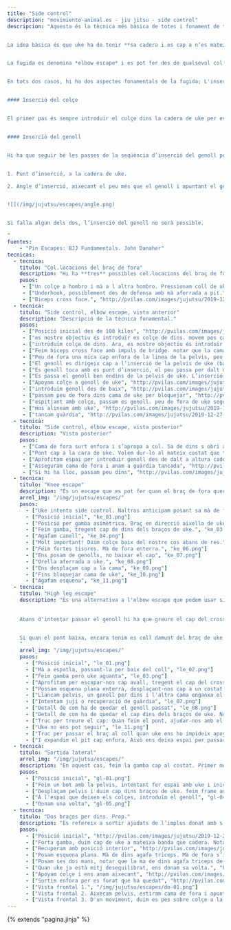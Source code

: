 ```yaml
---
title: "Side control"
description: "movimiento-animal.es - jiu jitsu - side control"
descripcion: "Aquesta és la tècnica més bàsica de totes i fonament de tota la resta. 


La idea bàsica és que uke ha de tenir **sa cadera i es cap a n’es mateix costat** de manera que no pot fer força per mantenir-nos baix. Per aconseguir això, primer haurem de tenir el colçe de dins passat dins la cadera de uke i fer un pont asimètric espitjant el cap de uke. Això ens deixarà lloc per passar el genoll dins la cadera contrària de uke i fer un *frame* que ens permetrà recuperar sa guàrdia.


La fugida es denomina *elbow escape* i es pot fer des de qualsevol col.locació del braç de fora. Hi ha unaltra versió anomenada *knee escape* que es pot fer només quan el braç de fora està en underhook. També és possible una sortida quan els dos braços ens queden per dins del braç interior de uke.


En tots dos casos, hi ha dos aspectes fonamentals de la fugida; L'inserció del colçe de dins a la cadera de uke i l'inserció del genoll a la cadera contrària


#### Inserció del colçe


El primer pas és sempre introduïr el colçe dins la cadera de uke per evitar que uke s’ens vengui al damunt. 


#### Inserció del genoll


Hi ha que seguir bé les passes de la seqüència d’inserció del genoll perque la tècnica funcioni bé. Per poder introduïr correctament el genoll hi ha dos requeriments necessaris:


1. Punt d’inserció, a la cadera de uke.

2. Angle d’inserció, aixecant el peu més que el genoll i apuntant el genoll cap avall.


![](/img/jujutsu/escapes/angle.png)


Si falla algun dels dos, l’inserció del genoll no serà possible. 

"
fuentes:
    - "Pin Escapes: BJJ Fundamentals. John Danaher"
tecnicas: 
  - tecnica:
    titulo: "Col.locacions del braç de fora"
    description: "Hi ha **tres** possibles col.locacions del braç de fora. " 
    pasos:
     - ["Un colçe a hombro i mà a l altra hombro. Pressionam coll de uke.", "http://pvilas.com/images/jujutsu/2019-12-27-pin2/sc-501.png"]
     - ["Underhook, possiblement des de defensa amb mà aferrada a pit.", "http://pvilas.com/images/jujutsu/2019-12-27-pin2/sc-502.png"]
     - ["Biceps cross face.", "http://pvilas.com/images/jujutsu/2019-12-27-pin2/sc-503.png"]
  - tecnica:
    titulo: "Side control, elbow escape, vista anterior"
    description: "Descripció de la tècnica fonamental." 
    pasos:
     - ["Posició inicial des de 100 kilos", "http://pvilas.com/images/jujutsu/2019-12-27-pin2/5.1_-_side_control._posicio%CC%81_inicial.png"]
     - ["es nostre objectiu és introduïr es colçe de dins. movem pes cap enfora. També es pot fer un cross face.", "http://pvilas.com/images/jujutsu/2019-12-27-pin2/5.2_-_es_nostre_objectiu_e%CC%81s_introdui%CC%88r_es_colc%CC%A7e_de_dins._movem_pes_cap_enfora.png"]
     - ["introduïm colçe de dins. Ara, es nostre objectiu és introduïr es genoll de dins. Per fer-ho hem de moure es cap de uke a s'altra banda des nostre cos, o sigui, que es cos i es cap de uke estiguin al mateix costat", "http://pvilas.com/images/jujutsu/2019-12-27-pin2/5.3_-_introdui%CC%88m_colc%CC%A7e_de_dins._ara,_es_nostre_objectiu_e%CC%81s_introdui%CC%88r_es_genoll_de_dins._per_fer-ho_tenim_que_moure_es_cap_de_uke_a_s_altra_banda.png"]
     - ["Feim biceps cross face amb impuls de bridge. notar que la cama de dins apunta es genoll cap a terra i el peu puja, estan més alt que genoll. Aquest és el punt óptim d’inserció.", "http://pvilas.com/images/jujutsu/2019-12-27-pin2/5.4_-_feim_biceps_cross_face_amb_impuls_de_bridge._notar_que_la_cama_de_dins_apunta_es_genoll_cap_a_terra.png"]
     - ["Peu de fora una mica cap enfora de la linea de la pelvis, peu de dins s’aixeca", "http://pvilas.com/images/jujutsu/2019-12-27-pin2/5.4.1.png"]
     - ["El genoll es dirigeix cap a l’inserció de la pelvis de uke (baix es cinturó)", "http://pvilas.com/images/jujutsu/2019-12-27-pin2/5.4.2.png"]
     - ["Es genoll toca amb es punt d’inserció, el peu passa per dalt del nivell del genoll per aconseguir l’angle d’inserció correcte", "http://pvilas.com/images/jujutsu/2019-12-27-pin2/5.4.3.png"]
     - ["Es passa el genoll ben endins de la pelvis de uke. L’inserció està acabada. Preferiblement, el colçe toca la banda de dins del genoll.", "http://pvilas.com/images/jujutsu/2019-12-27-pin2/5.4.4.png"]
     - ["Apoyam colçe a genoll de uke", "http://pvilas.com/images/jujutsu/2019-12-27-pin2/5.5.1_-_apoyam_colc%CC%A7e_a_genoll_de_uke.png"]
     - ["introduïm genoll des de baix", "http://pvilas.com/images/jujutsu/2019-12-27-pin2/5.5_-_introdui%CC%88m_genoll_des_de_baix.png"]
     - ["passam peu de fora dins cama de uke per bloquejar", "http://pvilas.com/images/jujutsu/2019-12-27-pin2/5.6_-_passam_peu_de_fora_dins_cama_de_uke_per_bloquejar_.png"]
     - ["espitjant amb colçe, passam es genoll. peu de fora de uke segueix bloquejat", "http://pvilas.com/images/jujutsu/2019-12-27-pin2/5.7_-_espitjant_amb_colc%CC%A7e,_passam_es_genoll._peu_de_fora_de_uke_segueix_bloquejat.png"]
     - ["mos alineam amb uke", "http://pvilas.com/images/jujutsu/2019-12-27-pin2/5.8_-_mos_alineam_amb_uke.png"]
     - ["tancam guàrdia", "http://pvilas.com/images/jujutsu/2019-12-27-pin2/5.9_-_tancam_gua%CC%80rdia.png"]
  - tecnica:
    titulo: "Side control, elbow escape, vista posterior"
    description: "Vista posterior" 
    pasos:
     - ["Cama de fora surt enfora i s’apropa a cul. Sa de dins s obri assimètricment i apoyam boles dels dits enterra", "http://pvilas.com/images/jujutsu/2019-12-27-pin2/510.png"]
     - ["Pont cap a la cara de uke. Volem dur-lo al mateix costat que te el cos", "http://pvilas.com/images/jujutsu/2019-12-27-pin2/511.png"]
     - ["Aprofitam espai per introduir genoll des de dalt a altura cadera uke. Es nostre peu està més alt que el genoll", "http://pvilas.com/images/jujutsu/2019-12-27-pin2/512.png"]
     - ["Asseguram cama de fora i anam a guàrdia tancada", "http://pvilas.com/images/jujutsu/2019-12-27-pin2/513.png"]
     - ["Si hi ha lloc, passam peu dins", "http://pvilas.com/images/jujutsu/2019-12-27-pin2/puesto.png"]
  - tecnica:
    titulo: "Knee escape"
    description: "És un escape que es pot fer quan el braç de fora queda en underhook."
    arrel_img: "/img/jujutsu/escapes/"
    pasos:
      - ["Uke intenta side control. Naltros anticipam posant sa mà de fora al pit", "ke_00.png"]
      - ["Posició inicial", "ke_01.png"]
      - ["Posició per gamba asimètrica. Braç en direcció aixella de uke.", "ke_02.png"]
      - ["Feim gamba, tregent cap de dins dels braços de uke.", "ke_03.png"]      
      - ["Agafam canell", "ke_04.png"]      
      - ["Molt important! Duim colçe baix del nostre cos abans de res.", "ke_05.png"]      
      - ["Feim fortes tisores. Mà de fora enterra.", "ke_06.png"]
      - ["Ens posam de genolls, no baixar el cap", "ke_07.png"]      
      - ["Orella aferrada a uke.", "ke_08.png"]      
      - ["Ens desplaçam cap a la cama", "ke_09.png"]      
      - ["Fins bloquejar cama de uke", "ke_10.png"]      
      - ["Agafam esquena", "ke_11.png"]      
  - tecnica:
    titulo: "High leg escape"
    description: "És una alternativa a l'elbow escape que podem usar si ens trobam amb l'occasió. Podem utilitzar-la quan l'oponent pesa molt i no podem passar-li bé el cap a l'latra costat, però ens dona per posar el cap dins del seu cross face. Notar que és l'única tècnica en la que usam un pont simètric. 
    
    
    Abans d'intentar passar el genoll hi ha que greure el cap del cross face, si no no, és impossible.


    Si quan el pont baixa, encara tenim es coll damunt del braç de uke, és impossible fer la tècnica.
    "
    arrel_img: "/img/jujutsu/escapes/"
    pasos:
      - ["Posició inicial", "le_01.png"]
      - ["Mà a espatla, passant-la per baix del coll", "le_02.png"]
      - ["Feim gamba però uke aguanta", "le_03.png"]
      - ["Aprofitam per escapar-nos cap avall, tregent el cap del cross face", "le_04.png"]
      - ["Possam esquena plana enterra, desplaçant-nos cap a un costat per crear espai entre naltros i genoll de fora de uke", "le_05.png"]
      - ["Llancam pelvis, un genoll per dins i l'altra cama enganxa el cap", "le_06.png"]
      - ["Intentam juji o recuperació de guàrdia", "le_07.png"]
      - ["Detall de com ha de quedar el genoll passat", "le_08.png"]
      - ["Detall de com ha de quedar el cap dins dels braços de uke. Notar que tenim el pes de uke sobre els nostres colçes, la qual cosa deixa un forat per passar el genoll.", "le_09.png"]
      - ["Truc per treure el cap: Quan feim el pont, ajudar-nos amb el braç de uke, possant els polces per dins del seu biceps. ", "le_10.png"]
      - ["Uke no ens pot seguir", "le_11.png"]
      - ["Truc per passar el braç al coll quan uke ens ho impideix apoyant el cap a la nostra espatlla. Li posam ma a l'espatlla.", "le_12.png"]
      - ["I expandim el pit cap enfora. Això ens deixa espai per passar la mà.", "le_13.png"]
  - tecnica:
    titulo: "Sortida lateral"
    arrel_img: "/img/jujutsu/escapes/"
    description: "En aquest cas, feim la gamba cap al costat. Primer movem la cadera lluny de uke i deprés ampliam l'espai fent gamba lateral. Finalment, introduïm el genoll en l'espai que deixa el frame dels braços." 
    pasos:
      - ["Posició inicial", "gl-01.png"]
      - ["Feim un bot amb la pelvis, intentant fer espai amb uke i iniciam gamba lateral", "gl-02.png"]
      - ["Desplaçam pelvis i duim cap dins braços de uke. feim frame amb els colçes.", "gl-03.png"]
      - ["A l'espai que deixen els colçes, introduïm el genoll", "gl-04.png"]
      - ["Donam una volta", "gl-05.png"]
  - tecnica:
    titulo: "Dos braços per dins. Prop."
    description: "Es refereix a sortir ajudats de l’implus donat amb s’altra braç. La característica d’aquesta tècnica és que la podem usar quan tenim una mà passada entre la nostra cara i es braç d’uke, sigui per que hem defensat des de el principi o bé perque la col.locam fent una gamba prèvia." 
    pasos:
      - ["Posició inicial", "http://pvilas.com/images/jujutsu/2019-12-27-pin2/prop1.png"]     
      - ["Forta gamba, duim cap de uke a mateixa banda que cadera. Notar que cama de dins està a 45 graus, sobre bola de peus, espitjant, i la de fora està espitjant també. Quasi mos posam de cara enterra. Entram es braç de baix per dins.", "http://pvilas.com/images/jujutsu/2019-12-27-pin2/prop2.png"]
      - ["Recuperam amb posició interior", "http://pvilas.com/images/jujutsu/2019-12-27-pin2/prop3.png"]
      - ["Posam esquena plana. Mà de dins agafa triceps. Mà de fora s’introdueix a l’aixella de uke amb es dit gord passat.", "http://pvilas.com/images/jujutsu/2019-12-27-pin2/prop4.png"]
      - ["Posam ses dos mans, notar que la ma de dins agafa triceps de uke. Es braços estan estirats i anam desequilibrant a uke cap enfora","http://pvilas.com/images/jujutsu/2019-12-27-pin2/prop5.png"]
      - ["Quan uke ja està mitj desequilibrat, ens donam sa volta.", "http://pvilas.com/images/jujutsu/2019-12-27-pin2/prop6.png"]
      - ["Apoyam colçe i ens anam aixecant", "http://pvilas.com/images/jujutsu/2019-12-27-pin2/prop7.png"]
      - ["Sortim enfora per es forat que ha quedat", "http://pvilas.com/images/jujutsu/2019-12-27-pin2/prop8.png"]
      - ["Vista frontal 1.", "/img/jujutsu/escapes/do-01.png"]
      - ["Vista frontal 2. Aixecam pelvis, estiram cama de fora i apuntam genoll enterra.", "/img/jujutsu/escapes/do-02.png"]
      - ["Vista frontal 3. D'un moviment, duim es pes sobre colçe a la volta que retiram la pelvis cap endins.", "/img/jujutsu/escapes/do-03.png"]
---
```

{% extends  "pagina.jinja" %}